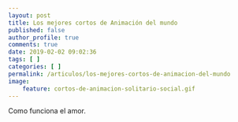 ```yaml
---
layout: post
title: Los mejores cortos de Animación del mundo
published: false
author_profile: true
comments: true
date: 2019-02-02 09:02:36
tags: [ ]
categories: [ ]
permalink: /articulos/los-mejores-cortos-de-animacion-del-mundo
image:
    feature: cortos-de-animacion-solitario-social.gif
---
```

Como funciona el amor.